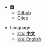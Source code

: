 * :a:
  * [Github](https://github.com/yueny)
  * [Gitee](https://gitee.com/wholsy)

- Language
  - [:cn: **中文**](/zh-cn/)
  - [:uk: English](/en-us/)
